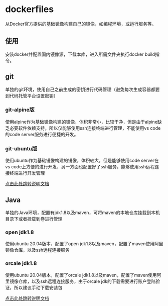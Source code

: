 # dockerfiles

从Docker官方提供的基础镜像构建自己的镜像，如编程环境，或运行服务等。

## 使用

安装docker并配置国内镜像源，下载本库，进入所需文件夹执行docker build指令。

## git

单独的git环境，使用自己之前生成的密钥进行代码管理（避免每次生成容器都要到代码托管平台设置密钥）

### git-alpine版

使用alpine作为基础镜像构建的镜像，体积非常小，比较干净，但是由于alpine缺乏必要软件依赖支持，所以仅能够使用ssh连接终端进行管理，不能使用vs code的code server服务进行便捷的开发。

### git-ubuntu版

使用ubuntu作为基础镜像构建的镜像，体积较大，但是能够使用code server在vs code上方便的进行开发，另一方面也配置好了ssh服务，能够使用ssh远程连接终端进行开发管理

[点击此处跳转说明文档](/git-ubuntu/README_git_ubuntu.md)

## Java

单独的Java环境，配置有jdk1.8以及maven，可将maven的本地仓库挂载到本机目录下或者挂载到卷进行管理

### open jdk1.8

使用ubuntu 20.04版本，配置了open jdk1.8以及maven，配置了maven使用阿里镜像仓库，以及ssh远程连接服务

### orcale jdk1.8

使用ubuntu 20.04版本，配置了orcale jdk1.8以及maven，配置了maven使用阿里镜像仓库，以及ssh远程连接服务，由于orcale jdk的下载需要进行账户登陆验证，所以建议手动下载安装包

[点击此处跳转说明文档](/orcale-jdk8/README_orcale_jdk8.md)